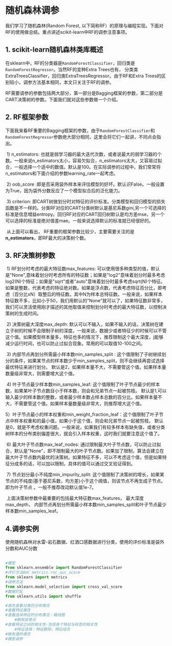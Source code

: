 # 随机森林调参

我们学习了随机森林(Random Forest, 以下简称RF）的原理与编程实现。下面对RF的使用做总结。重点讲述scikit-learn中RF的调参注意事项。

## 1. scikit-learn随机森林类库概述

在sklearn中，RF的分类器是`RandomForestClassifier`，回归类是`RandomForestRegressor`。当然RF的变种Extra Trees也有， 分类类ExtraTreesClassifier，回归类ExtraTreesRegressor。由于RF和Extra Trees的区别较小，调参方法基本相同，本文只关注于RF的调参。

RF需要调参的参数包括两大部分，第一部分是Bagging框架的参数，第二部分是CART决策树的参数。下面我们就对这些参数做一个介绍。

## 2. RF框架参数

​	下面我来看RF重要的Bagging框架的参数，由于`RandomForestClassifier`和`RandomForestRegressor`参数绝大部分相同，这里会将它们一起讲，不同点会指出。

​	1) n_estimators: 也就是弱学习器的最大迭代次数，或者说最大的弱学习器的个数。一般来说n_estimators太小，容易欠拟合，n_estimators太大，又容易过拟合，一般选择一个适中的数值。默认是100。在实际调参的过程中，我们常常将n_estimators和下面介绍的参数learning_rate一起考虑。

​	2) oob_score :即是否采用袋外样本来评估模型的好坏。默认识False。一般设置为True，因为袋外分数反应了一个模型拟合后的泛化能力。

​	3) criterion: 即CART树做划分时对特征的评价标准。分类模型和回归模型的损失函数是不一样的。分类RF对应的CART分类树默认是基尼系数gini,另一个可选择的标准是信息增益entropy。回归RF对应的CART回归树默认是均方差mse，另一个可以选择的标准是绝对值差mae。一般来说选择默认的标准就已经很好的。

​	从上面可以看出， RF重要的框架参数比较少，主要需要关注的是 **n_estimators**，即RF最大的决策树个数。

## 3. RF决策树参数

​	1) RF划分时考虑的最大特征数max_features: 可以使用很多种类型的值，默认是"None",意味着划分时考虑所有的特征数；如果是"log2"意味着划分时最多考虑log2(N)个特征；如果是"sqrt"或者"auto"意味着划分时最多考虑sqrt(N)个特征。如果是整数，代表考虑的特征绝对数。如果是浮点数，代表考虑特征百分比，即考虑（百分比xN）取整后的特征数。其中N为样本总特征数。一般来说，如果样本特征数不多，比如小于50，我们用默认的"None"就可以了，如果特征数非常多，我们可以灵活使用刚才描述的其他取值来控制划分时考虑的最大特征数，以控制决策树的生成时间。

​	2) 决策树最大深度max_depth: 默认可以不输入，如果不输入的话，决策树在建立子树的时候不会限制子树的深度。一般来说，数据少或者特征少的时候可以不管这个值。如果模型样本量多，特征也多的情况下，推荐限制这个最大深度，j能够减少运行时间，也可以防止过拟合现象。常用的可以取值10-100之间。

​	3) 内部节点再划分所需最小样本数min_samples_split	: 这个值限制了子树继续划分的条件，如果某节点的样本数少于min_samples_split，则不会继续再尝试选择最优特征来进行划分。 默认是2，如果样本量不大，不需要管这个值。如果样本量数量级非常大，则需要增大这个值。

​	4) 叶子节点最少样本数min_samples_leaf: 这个值限制了叶子节点最少的样本数，如果某叶子节点数目小于样本数，则会和兄弟节点一起被剪枝。 默认是1,可以输入最少的样本数的整数，或者最少样本数占样本总数的百分比。如果样本量不大，不需要管这个值。如果样本量数量级非常大，则推荐增大这个值。

​	5）叶子节点最小的样本权重和min_weight_fraction_leaf：这个值限制了叶子节点中样本权重和的最小值，如果小于这个值，则会和兄弟节点一起被剪枝。 默认是0，就是不考虑权重问题。一般来说，如果我们有较多样本有缺失值，或者分类树样本的分布类别偏差很大，就会引入样本权重，这时我们就要注意这个值了。

​	6) 最大叶子节点数max_leaf_nodes: 通过限制最大叶子节点数，可以防止过拟合，默认是"None”，即不限制最大的叶子节点数。如果加了限制，算法会建立在最大叶子节点数内最优的决策树。如果特征不多，可以不考虑这个值，但是如果特征分成多的话，可以加以限制，具体的值可以通过交叉验证得到。

​	7) 节点划分最小不纯度min_impurity_split:  这个值限制了决策树的增长，如果某节点的不纯度(基于基尼系数，均方差)小于这个阈值，则该节点不再生成子节点。即为叶子节点 。一般不推荐改动默认值1e-7。

​	上面决策树参数中最重要的包括最大特征数max_features， 最大深度max_depth， 内部节点再划分所需最小样本数min_samples_split和叶子节点最少样本数min_samples_leaf。

## 4.调参实例

使用随机森林对水雷-岩石数据、红酒口感数据进行分类，使用的评价标准是袋外分数和AUC分数

## 

```python
#模型
from sklearn.ensemble import RandomForestClassifier
#评价方法AUC metrics.roc_auc_score
from sklearn import metrics
#调参方法
from sklearn.model_selection import cross_val_score
#数据打乱
from sklearn.utils import shuffle

#首先查看分类的分布情况
#查看特征属性
#查看连续特征的分布情况：箱线图
    #删除异常点
#查看特征之间的相关性-包括各个特征与标签的相关性
    #特征选择：特征删除，特征组合
#缺失值的填充
#模型调参
```








